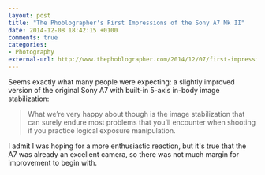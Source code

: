 ```yaml
---
layout: post
title: "The Phoblographer's First Impressions of the Sony A7 Mk II"
date: 2014-12-08 18:42:15 +0100
comments: true
categories: 
- Photography
external-url: http://www.thephoblographer.com/2014/12/07/first-impressions-sony-a7-mk-ii/
---
```


Seems exactly what many people were expecting: a slightly improved version of the original Sony A7 with built-in 5-axis in-body image stabilization:

> What we’re very happy about though is the image stabilization that can surely endure most problems that you’ll encounter when shooting if you practice logical exposure manipulation.

I admit I was hoping for a more enthusiastic reaction, but it's true that the A7 was already an excellent camera, so there was not much margin for improvement to begin with.